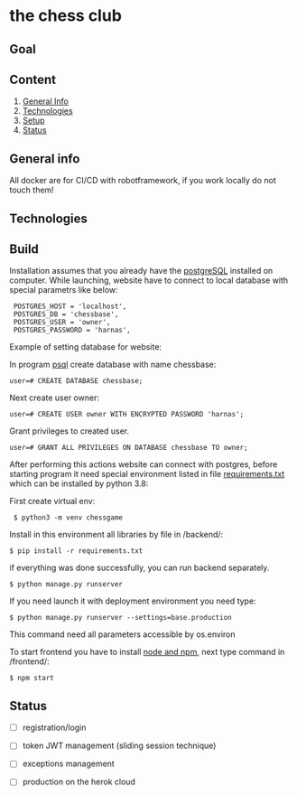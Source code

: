# the chess club

## Goal


## Content

1. [General Info](#info)
2. [Technologies](#Technologies)
3. [Setup](#Setup)
4. [Status](#Status)


## General info <a name="info"></a>

All docker are for CI/CD with robotframework, if you work locally do not touch them!

## Technologies <a name="technologies"></a>
     

## Build

Installation assumes that you already have the [postgreSQL](https://www.postgresql.org/download/) installed on computer. 
While launching, website have to connect to local database with special parametrs like below:

     POSTGRES_HOST = 'localhost',
     POSTGRES_DB = 'chessbase',
     POSTGRES_USER = 'owner',
     POSTGRES_PASSWORD = 'harnas',

Example of setting database for website:


In program [psql](https://www.postgresql.org/docs/9.2/app-psql.html) create database with name chessbase:

    user=# CREATE DATABASE chessbase;

Next create user owner:

    user=# CREATE USER owner WITH ENCRYPTED PASSWORD 'harnas';

Grant privileges to created user.

    user=# GRANT ALL PRIVILEGES ON DATABASE chessbase TO owner;

After performing this actions website can connect with postgres, before starting program it need special
environment listed in file [requirements.txt](./backend/requirements.txt) which can be installed by python 3.8:

First create virtual env:

     $ python3 -m venv chessgame
     
Install in this environment all libraries by file in /backend/:

    $ pip install -r requirements.txt

if everything was done successfully, you can run backend separately.

    $ python manage.py runserver

If you need launch it with deployment environment you need type:

    $ python manage.py runserver --settings=base.production

This command need all parameters accessible by os.environ


To start frontend you have to install [node and npm](https://docs.npmjs.com/downloading-and-installing-node-js-and-npm), next type command in /frontend/:

    $ npm start


## Status <a name="Status"></a>

  - [ ]  registration/login
  - [ ]   token JWT management (sliding session technique)
  - [ ]   exceptions management
  - [ ]   production on the herok cloud
 
